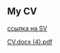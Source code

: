 ## My CV
[ссылка на SV](CV.docx.pdf)

[CV.docx (4).pdf](https://github.com/user-attachments/files/17507095/CV.docx.4.pdf)
